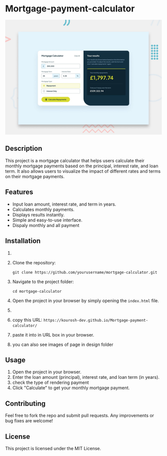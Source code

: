 # Mortgage-payment-calculator
![mrtgage payment calculator](preview.jpg)

## Description
This project is a mortgage calculator that helps users calculate their monthly mortgage payments based on the principal, interest rate, and loan term. It also allows users to visualize the impact of different rates and terms on their mortgage payments.

## Features
- Input loan amount, interest rate, and term in years.
- Calculates monthly payments.
- Displays results instantly.
- Simple and easy-to-use interface.
- Dispaly monthly and all payment

## Installation
1. 
  1. Clone the repository:
      ```
      git clone https://github.com/yourusername/mortgage-calculator.git
      ```
  2. Navigate to the project folder:
      ```
      cd mortgage-calculator
      ```
  3. Open the project in your browser by simply opening the `index.html` file.

2. 
  1. copy this URL:
    ```
    https://kourosh-dev.github.io/Mortgage-payment-calculator/
    ```
  2. paste it into in URL box in your browser.

3. you can also see images of page in design folder 

## Usage
1. Open the project in your browser.
2. Enter the loan amount (principal), interest rate, and loan term (in years).
3. check the type of rendering payment
4. Click "Calculate" to get your monthly mortgage payment.

## Contributing
Feel free to fork the repo and submit pull requests. Any improvements or bug fixes are welcome!

## License
This project is licensed under the MIT License.
